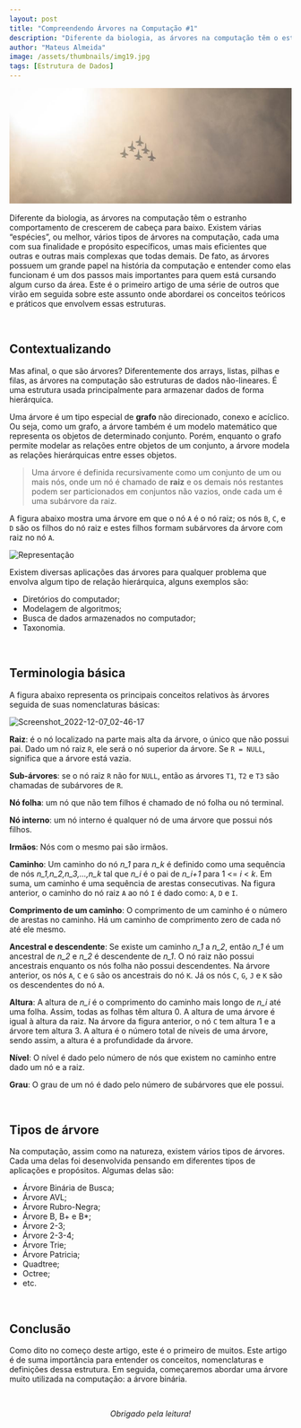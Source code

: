 ```yaml
---
layout: post
title: "Compreendendo Árvores na Computação #1"
description: "Diferente da biologia, as árvores na computação têm o estranho comportamento de crescerem de cabeça para baixo..."
author: "Mateus Almeida"
image: /assets/thumbnails/img19.jpg
tags: [Estrutura de Dados]
---
```


![Airplane](/assets/thumbnails/img19.jpg)

Diferente da biologia, as árvores na computação têm o estranho comportamento de crescerem de cabeça para baixo. Existem várias “espécies”, ou melhor, vários tipos de árvores na computação, cada uma com sua finalidade e propósito específicos, umas mais eficientes que outras e outras mais complexas que todas demais. De fato, as árvores possuem um grande papel na história da computação e entender como elas funcionam é um dos passos mais importantes para quem está cursando algum curso da área. Este é o primeiro artigo de uma série de outros que virão em seguida sobre este assunto onde abordarei os conceitos teóricos e práticos que envolvem essas estruturas.

<br>

## Contextualizando 

Mas afinal, o que são árvores? Diferentemente dos arrays, listas, pilhas e filas, as árvores na computação são estruturas de dados não-lineares. É uma estrutura usada principalmente para armazenar dados de forma hierárquica.

Uma árvore é um tipo especial de **grafo** não direcionado, conexo e acíclico. Ou seja, como um grafo, a árvore também é um modelo matemático que representa os objetos de determinado conjunto. Porém, enquanto o grafo permite modelar as relações entre objetos de um conjunto, a árvore modela as relações hierárquicas entre esses objetos.

> Uma árvore é definida recursivamente como um conjunto de um ou mais nós, onde um nó é chamado de **raiz** e os demais nós restantes podem ser particionados em conjuntos não vazios, onde cada um é uma subárvore da raiz. 

A figura abaixo mostra uma árvore em que o nó ```A``` é o nó raiz; os nós ```B```, ```C```, e ```D``` são os filhos do nó raiz e estes filhos formam subárvores da árvore com raiz no nó ```A```.

![Representação](https://user-images.githubusercontent.com/39147407/206097267-807351df-bfa0-4bb8-a013-d221f2fb70eb.png)

Existem diversas aplicações das árvores para qualquer problema que envolva algum tipo de relação hierárquica, alguns exemplos são:

- Diretórios do computador;
- Modelagem de algoritmos;
- Busca de dados armazenados no computador;
- Taxonomia.

<br>

## Terminologia básica

A figura abaixo representa os principais conceitos relativos às árvores seguida de suas nomenclaturas básicas:

![Screenshot_2022-12-07_02-46-17](https://user-images.githubusercontent.com/39147407/206098724-bf922184-bb7d-46e0-b575-ea7652b68061.png)

**Raiz**: é o nó localizado na parte mais alta da árvore, o único que não possui pai. Dado um nó raiz ```R```, ele será o nó superior da árvore. Se ```R = NULL```, significa que a árvore está vazia.

**Sub-árvores**: se o nó raiz ```R``` não for ```NULL```, então as árvores ```T1```, ```T2``` e ```T3``` são chamadas de subárvores de ```R```.

**Nó folha**: um nó que não tem filhos é chamado de nó folha ou nó terminal.

**Nó interno**: um nó interno é qualquer nó de uma árvore que possui nós filhos.

**Irmãos**: Nós com o mesmo pai são irmãos.

**Caminho**: Um caminho do nó *n_1* para *n_k* é definido como uma sequência de nós *n_1,n_2,n_3,...,n_k* tal que *n_i* é o pai de *n_i+1* para 1 <= *i* < *k*. Em suma, um caminho é uma sequência de arestas consecutivas. Na figura anterior, o caminho do nó raiz ```A``` ao nó ```I``` é dado como: ```A```, ```D``` e ```I```.

**Comprimento de um caminho**: O comprimento de um caminho é o número de arestas no caminho. Há um caminho de comprimento zero de cada nó até ele mesmo.

**Ancestral e descendente**: Se existe um caminho *n_1* a *n_2*, então *n_1* é um ancestral de *n_2* e *n_2* é descendente de *n_1*. O nó raiz não possui ancestrais enquanto os nós folha não possui descendentes. Na árvore anterior, os nós ```A```, ```C``` e ```G``` são os ancestrais do nó ```K```. Já os nós ```C```, ```G```, ```J``` e ```K``` são os descendentes do nó ```A```.

**Altura**: A altura de *n_i* é o comprimento do caminho mais longo de *n_i* até uma folha. Assim, todas as folhas têm altura 0. A altura de uma árvore é igual à altura da raiz. Na árvore da figura anterior, o nó ```C``` tem altura 1 e a árvore tem altura 3. A altura é o número total de níveis de uma árvore, sendo assim, a altura é a profundidade da árvore.

**Nível**: O nível é dado pelo número de nós que existem no caminho entre dado um nó e a raiz.

**Grau**: O grau de um nó é dado pelo número de subárvores que ele possui.

<br>

## Tipos de árvore

Na computação, assim como na natureza, existem vários tipos de árvores. Cada uma delas foi desenvolvida pensando em diferentes tipos de aplicações e propósitos. Algumas delas são:

- Árvore Binária de Busca;
- Árvore AVL;
- Árvore Rubro-Negra;
- Árvore B, B+ e B*;
- Árvore 2-3;
- Árvore 2-3-4;
- Árvore Trie;
- Árvore Patricia;
- Quadtree;
- Octree;
- etc.

<br>

## Conclusão

Como dito no começo deste artigo, este é o primeiro de muitos. Este artigo é de suma importância para entender os conceitos, nomenclaturas e definições dessa estrutura. Em seguida, começaremos abordar uma árvore muito utilizada na computação: a árvore binária.
  
<br><center><i>Obrigado pela leitura!</i></center>